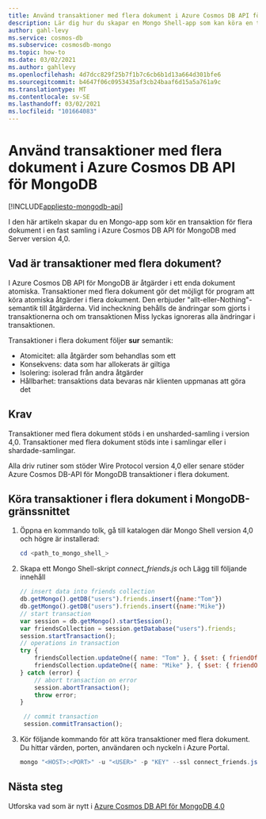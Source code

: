 ```yaml
---
title: Använd transaktioner med flera dokument i Azure Cosmos DB API för MongoDB
description: Lär dig hur du skapar en Mongo Shell-app som kan köra en transaktion med flera dokument (all-eller-Nothing-semantik) i en fast samling i Azure Cosmos DB API för MongoDB 4,0.
author: gahl-levy
ms.service: cosmos-db
ms.subservice: cosmosdb-mongo
ms.topic: how-to
ms.date: 03/02/2021
ms.author: gahllevy
ms.openlocfilehash: 4d7dcc829f25b7f1b7c6cb6b1d13a664d301bfe6
ms.sourcegitcommit: b4647f06c0953435af3cb24baaf6d15a5a761a9c
ms.translationtype: MT
ms.contentlocale: sv-SE
ms.lasthandoff: 03/02/2021
ms.locfileid: "101664083"
---
```

# <a name="use-multi-document-transactions-in-azure-cosmos-db-api-for-mongodb"></a>Använd transaktioner med flera dokument i Azure Cosmos DB API för MongoDB
[!INCLUDE[appliesto-mongodb-api](includes/appliesto-mongodb-api.md)]

I den här artikeln skapar du en Mongo-app som kör en transaktion för flera dokument i en fast samling i Azure Cosmos DB API för MongoDB med Server version 4,0.

## <a name="what-are-multi-document-transactions"></a>Vad är transaktioner med flera dokument?

I Azure Cosmos DB API för MongoDB är åtgärder i ett enda dokument atomiska. Transaktioner med flera dokument gör det möjligt för program att köra atomiska åtgärder i flera dokument. Den erbjuder "allt-eller-Nothing"-semantik till åtgärderna. Vid incheckning behålls de ändringar som gjorts i transaktionerna och om transaktionen Miss lyckas ignoreras alla ändringar i transaktionen.

Transaktioner i flera dokument följer **sur** semantik:

* Atomicitet: alla åtgärder som behandlas som ett
* Konsekvens: data som har allokerats är giltiga
* Isolering: isolerad från andra åtgärder
* Hållbarhet: transaktions data bevaras när klienten uppmanas att göra det

## <a name="requirements"></a>Krav

Transaktioner med flera dokument stöds i en unsharded-samling i version 4,0. Transaktioner med flera dokument stöds inte i samlingar eller i shardade-samlingar.

Alla driv rutiner som stöder Wire Protocol version 4,0 eller senare stöder Azure Cosmos DB-API för MongoDB transaktioner i flera dokument.

## <a name="run-multi-document-transactions-in-mongodb-shell"></a>Köra transaktioner i flera dokument i MongoDB-gränssnittet

1. Öppna en kommando tolk, gå till katalogen där Mongo Shell version 4,0 och högre är installerad:

   ```powershell
   cd <path_to_mongo_shell_>
   ```

2. Skapa ett Mongo Shell-skript *connect_friends.js* och Lägg till följande innehåll

   ```javascript
   // insert data into friends collection
   db.getMongo().getDB("users").friends.insert({name:"Tom"})
   db.getMongo().getDB("users").friends.insert({name:"Mike"})
   // start transaction
   var session = db.getMongo().startSession();
   var friendsCollection = session.getDatabase("users").friends;
   session.startTransaction();
   // operations in transaction
   try {
       friendsCollection.updateOne({ name: "Tom" }, { $set: { friendOf: "Mike" } } );
       friendsCollection.updateOne({ name: "Mike" }, { $set: { friendOf: "Tom" } } );
   } catch (error) {
       // abort transaction on error
       session.abortTransaction();
       throw error;
   }

    // commit transaction
    session.commitTransaction();

    ```

3. Kör följande kommando för att köra transaktioner med flera dokument. Du hittar värden, porten, användaren och nyckeln i Azure Portal.

   ```powershell
   mongo "<HOST>:<PORT>" -u "<USER>" -p "KEY" --ssl connect_friends.js
   ```

## <a name="next-steps"></a>Nästa steg

Utforska vad som är nytt i [Azure Cosmos DB API för MongoDB 4,0](mongodb-feature-support-40.md)
